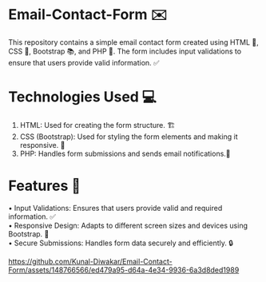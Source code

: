 # Email-Contact-Form ✉️ 
This repository contains a simple email contact form created using HTML 📄, CSS 🎨, Bootstrap 📚, and PHP 🐘. The form includes input validations to ensure that users provide valid information. ✅

# Technologies Used 💻
1. HTML: Used for creating the form structure. 🏗️ </br>
2. CSS (Bootstrap): Used for styling the form elements and making it responsive. 🎨 </br>
3. PHP: Handles form submissions and sends email notifications.📧 </br>

# Features 🌟 
• Input Validations: Ensures that users provide valid and required information. ✅  </br>
• Responsive Design: Adapts to different screen sizes and devices using Bootstrap. 📱  </br>
• Secure Submissions: Handles form data securely and efficiently. 🔒  </br>


https://github.com/Kunal-Diwakar/Email-Contact-Form/assets/148766566/ed479a95-d64a-4e34-9936-6a3d8ded1989


